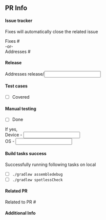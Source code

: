## PR Info
#### Issue tracker   
Fixes will automatically close the related issue

Fixes #  
-or-   
Addresses #

#### Release  
Addresses release/<input type="text" id="name" name="name"/>
  
#### Test cases
- [ ] Covered
  
#### Manual testing
- [ ] Done  
  
If yes,  
Device - <input type="text" id="name" name="name"/>  
OS - <input type="text" id="name" name="name"/>

#### Build tasks success  
Successfully running following tasks on local 
- [ ] `./gradlew assembledebug`
- [ ] `./gradlew spotlessCheck`

#### Related PR  
Related to PR #

#### Additional Info